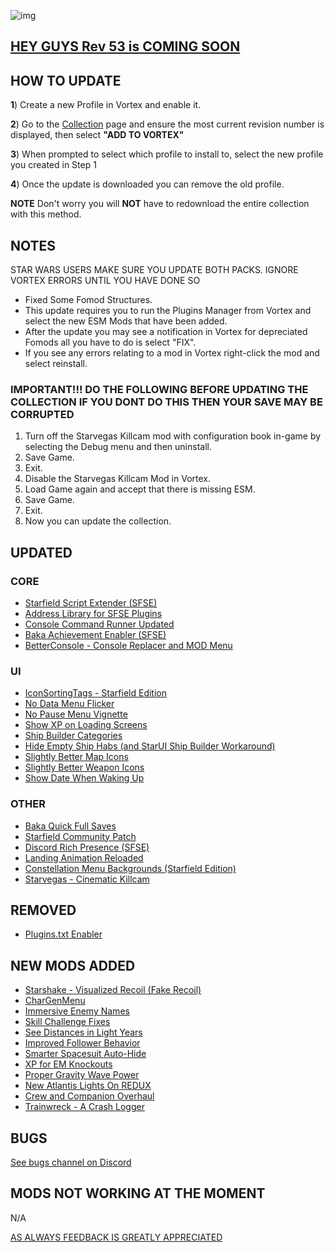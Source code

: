 ![img](https://s11.gifyu.com/images/SgCoI.png)

## [HEY GUYS Rev 53 is COMING SOON](https://)

## HOW TO UPDATE

**1**) Create a new Profile in Vortex and enable it.

**2**) Go to the [Collection](https://next.nexusmods.com/starfield/collections/npk3lv?utm_source=copy\&utm_medium=social\&utm_campaign=share_collection) page and ensure the most current revision number is displayed, then select **"ADD TO VORTEX"**

**3**) When prompted to select which profile to install to, select the new profile you created in Step 1

**4**) Once the update is downloaded you can remove the old profile.

**NOTE** Don't worry you will **NOT** have to redownload the entire collection with this method.

## NOTES

STAR WARS USERS MAKE SURE YOU UPDATE BOTH PACKS. IGNORE VORTEX ERRORS UNTIL YOU HAVE DONE SO

- Fixed Some Fomod Structures.
- This update requires you to run the Plugins Manager from Vortex and select the new ESM Mods that have been added.
- After the update you may see a notification in Vortex for depreciated Fomods all you have to do is select "FIX".
- If you see any errors relating to a mod in Vortex right-click the mod and select reinstall.

### IMPORTANT!!! DO THE FOLLOWING BEFORE UPDATING THE COLLECTION IF YOU DONT DO THIS THEN YOUR SAVE MAY BE CORRUPTED
1) Turn off the Starvegas Killcam mod with configuration book in-game by selecting the Debug menu and then uninstall.
2) Save Game.
3) Exit.
4) Disable the Starvegas Killcam Mod in Vortex.
5) Load Game again and accept that there is missing ESM.
6) Save Game.
7) Exit.
8) Now you can update the collection.


## UPDATED

### CORE
- [Starfield Script Extender (SFSE)](https://www.nexusmods.com/starfield/mods/106)
- [Address Library for SFSE Plugins](https://www.nexusmods.com/starfield/mods/3256)
- [Console Command Runner Updated](https://www.nexusmods.com/starfield/mods/7318)
- [Baka Achievement Enabler (SFSE)](https://www.nexusmods.com/starfield/mods/658)
- [BetterConsole - Console Replacer and MOD Menu](https://www.nexusmods.com/starfield/mods/3683?tab=description)
### UI
- [IconSortingTags - Starfield Edition](https://www.nexusmods.com/starfield/mods/312)
- [No Data Menu Flicker](https://www.nexusmods.com/starfield/mods/1425?tab=description)
- [No Pause Menu Vignette](https://www.nexusmods.com/starfield/mods/3684)
- [Show XP on Loading Screens](https://www.nexusmods.com/starfield/mods/5616)
- [Ship Builder Categories](https://www.nexusmods.com/starfield/mods/7310)
- [Hide Empty Ship Habs (and StarUI Ship Builder Workaround)](https://www.nexusmods.com/starfield/mods/9336?tab=description)
- [Slightly Better Map Icons](https://www.nexusmods.com/starfield/mods/4813?tab=description)
- [Slightly Better Weapon Icons](https://www.nexusmods.com/starfield/mods/4798)
- [Show Date When Waking Up](https://www.nexusmods.com/starfield/mods/9288?tab=description)
### OTHER
- [Baka Quick Full Saves](https://www.nexusmods.com/starfield/mods/1750)
- [Starfield Community Patch](https://www.nexusmods.com/starfield/mods/1)
- [Discord Rich Presence (SFSE)](https://www.nexusmods.com/starfield/mods/2545)
- [Landing Animation Reloaded](https://www.nexusmods.com/starfield/mods/7569?tab=description)
- [Constellation Menu Backgrounds (Starfield Edition)](https://www.nexusmods.com/starfield/mods/222?tab=description)
- [Starvegas - Cinematic Killcam](https://www.nexusmods.com/starfield/mods/8859)

## REMOVED

- [Plugins.txt Enabler](https://www.nexusmods.com/starfield/mods/4157)


## NEW MODS ADDED

- [Starshake - Visualized Recoil (Fake Recoil)](https://www.nexusmods.com/starfield/mods/10131?tab=description)
- [CharGenMenu](https://www.nexusmods.com/starfield/mods/6850)
- [Immersive Enemy Names](https://www.nexusmods.com/starfield/mods/10164?tab=description)
- [Skill Challenge Fixes](https://www.nexusmods.com/starfield/mods/10163?tab=description)
- [See Distances in Light Years](https://www.nexusmods.com/starfield/mods/8449?tab=description)
- [Improved Follower Behavior](https://www.nexusmods.com/starfield/mods/9510?tab=description)
- [Smarter Spacesuit Auto-Hide](https://www.nexusmods.com/starfield/mods/8423?tab=description)
- [XP for EM Knockouts](https://www.nexusmods.com/starfield/mods/9539?tab=description)
- [Proper Gravity Wave Power](https://www.nexusmods.com/starfield/mods/8566?tab=description)
- [New Atlantis Lights On REDUX](https://www.nexusmods.com/starfield/mods/10020?tab=description)
- [Crew and Companion Overhaul](https://www.nexusmods.com/starfield/mods/8878?tab=description)
- [Trainwreck - A Crash Logger](https://www.nexusmods.com/starfield/mods/5068?tab=description)

## BUGS

[See bugs channel on Discord](https://discord.gg/xZNztPjA2u)

## MODS NOT WORKING AT THE MOMENT

N/A

[AS ALWAYS FEEDBACK IS GREATLY APPRECIATED](https://)


